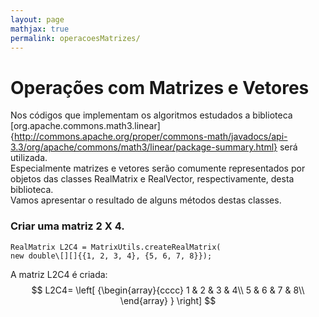 ```yaml
---
layout: page
mathjax: true
permalink: operacoesMatrizes/
---
```


# Operações com Matrizes e Vetores


Nos códigos que implementam os algoritmos estudados a biblioteca [org.apache.commons.math3.linear]{http://commons.apache.org/proper/commons-math/javadocs/api-3.3/org/apache/commons/math3/linear/package-summary.html} será utilizada.  
Especialmente matrizes e vetores serão comumente representados por objetos das classes RealMatrix e RealVector, respectivamente, desta biblioteca.  
Vamos apresentar o resultado de alguns métodos destas classes.

### Criar uma matriz 2 X 4.
```
RealMatrix L2C4 = MatrixUtils.createRealMatrix(
new double\[][]{{1, 2, 3, 4}, {5, 6, 7, 8}});
```
A matriz L2C4 é criada:
$$
  L2C4=
  \left[ {\begin{array}{cccc}
   1 & 2 & 3 & 4\\
   5 & 6 & 7 & 8\\
  \end{array} } \right]
$$

